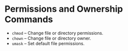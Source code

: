 
# Permissions and Ownership Commands

- `chmod` – Change file or directory permissions.
- `chown` – Change file or directory owner.
- `umask` – Set default file permissions.
    